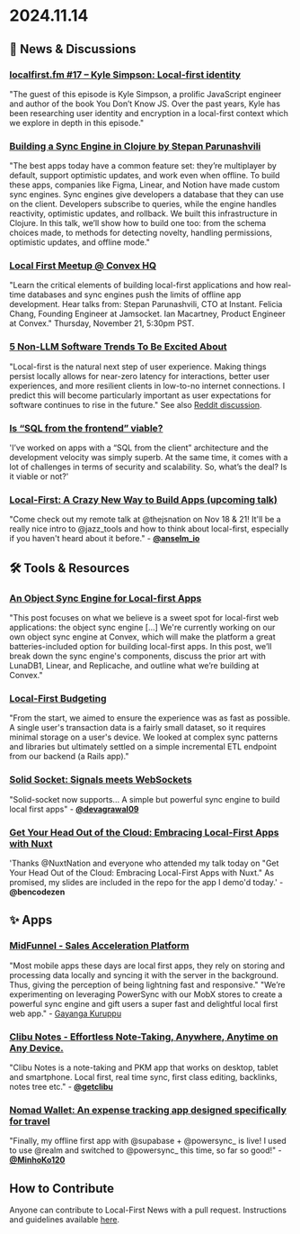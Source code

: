 # 2024.11.14

## 📰 News & Discussions 

### [localfirst.fm #17 – Kyle Simpson: Local-first identity](https://www.localfirst.fm/17)
"The guest of this episode is Kyle Simpson, a prolific JavaScript engineer and author of the book You Don’t Know JS. Over the past years, Kyle has been researching user identity and encryption in a local-first context which we explore in depth in this episode."

### [Building a Sync Engine in Clojure by Stepan Parunashvili](https://www.youtube.com/watch?v=6FikTQf8qho)
"The best apps today have a common feature set: they’re multiplayer by default, support optimistic updates, and work even when offline. To build these apps, companies like Figma, Linear, and Notion have made custom sync engines. Sync engines give developers a database that they can use on the client. Developers subscribe to queries, while the engine handles reactivity, optimistic updates, and rollback. We built this infrastructure in Clojure. In this talk, we’ll show how to build one too: from the schema choices made, to methods for detecting novelty, handling permissions, optimistic updates, and offline mode."

### [Local First Meetup @ Convex HQ](https://lu.ma/5cdnkssu)
"Learn the critical elements of building local-first applications and how real-time databases and sync engines push the limits of offline app development. Hear talks from: Stepan Parunashvili, CTO at Instant. Felicia Chang, Founding Engineer at Jamsocket. Ian Macartney, Product Engineer at Convex." Thursday, November 21, 5:30pm PST.

### [5 Non-LLM Software Trends To Be Excited About](https://read.engineerscodex.com/p/5-non-llm-software-trends-to-be-excited)
"Local-first is the natural next step of user experience. Making things persist locally allows for near-zero latency for interactions, better user experiences, and more resilient clients in low-to-no internet connections. I predict this will become particularly important as user expectations for software continues to rise in the future." See also [Reddit discussion](https://www.reddit.com/r/programming/comments/1gq8fyd/nonllm_software_trends_to_be_excited_about/).

### [Is “SQL from the frontend” viable?](https://neon.tech/blog/sql-frontend)
'I’ve worked on apps with a “SQL from the client” architecture and the development velocity was simply superb. At the same time, it comes with a lot of challenges in terms of security and scalability. So, what’s the deal? Is it viable or not?' 

### [Local-First: A Crazy New Way to Build Apps (upcoming talk)](https://jsnation.us/#person-anselm-eickhoff)
"Come check out my remote talk at @thejsnation on Nov 18 & 21! It'll be a really nice intro to @jazz_tools and how to think about local-first, especially if you haven't heard about it before." - [**@anselm_io**](https://x.com/anselm_io/status/1852008164725522883)


## 🛠️ Tools & Resources

### [An Object Sync Engine for Local-first Apps](https://stack.convex.dev/object-sync-engine)
"This post focuses on what we believe is a sweet spot for local-first web applications: the object sync engine [...] We're currently working on our own object sync engine at Convex, which will make the platform a great batteries-included option for building local-first apps. In this post, we’ll break down the sync engine's components, discuss the prior art with LunaDB1, Linear, and Replicache, and outline what we’re building at Convex." 

### [Local-First Budgeting](https://nicoritschel.com/writing/local-first-budgeting)
"From the start, we aimed to ensure the experience was as fast as possible. A single user's transaction data is a fairly small dataset, so it requires minimal storage on a user's device. We looked at complex sync patterns and libraries but ultimately settled on a simple incremental ETL endpoint from our backend (a Rails app)."

### [Solid Socket: Signals meets WebSockets](https://github.com/devagrawal09/solid-socket/)
"Solid-socket now supports... A simple but powerful sync engine to build local first apps" - [**@devagrawal09**](https://x.com/devagrawal09/status/1856806409079541776)

### [Get Your Head Out of the Cloud: Embracing Local-First Apps with Nuxt](https://x.com/bencodezen/status/1856875634838151184)
'Thanks @NuxtNation and everyone who attended my talk today on "Get Your Head Out of the Cloud: Embracing Local-First Apps with Nuxt." As promised, my slides are included in the repo for the app I demo'd today.' - **@bencodezen**

## ✨ Apps

### [MidFunnel - Sales Acceleration Platform](https://www.midfunnel.com/)
"Most mobile apps these days are local first apps, they rely on storing and processing data locally and syncing it with the server in the background. Thus, giving the perception of being lightning fast and responsive." "We’re experimenting on leveraging PowerSync with our MobX stores to create a powerful sync engine and gift users a super fast and delightful local first web app." - [Gayanga Kuruppu](https://www.linkedin.com/feed/update/urn:li:activity:7223365762869080064/)

### [Clibu Notes - Effortless Note-Taking, Anywhere, Anytime on Any Device.](https://clibu.com/)
"Clibu Notes is a note-taking and PKM app that works on desktop, tablet and smartphone. Local first, real time sync, first class editing, backlinks, notes tree etc." - [**@getclibu**](https://x.com/getclibu/status/1856086717280981200)

### [Nomad Wallet: An expense tracking app designed specifically for travel](https://www.nomadwallet.app/)
"Finally, my offline first app with @supabase + @powersync_ is live! I used to use @realm and switched to @powersync_ this time, so far so good!" - [**@MinhoKo120**](https://x.com/MinhoKo120/status/1854704802179301820)


## How to Contribute
Anyone can contribute to Local-First News with a pull request. Instructions and guidelines available [here](https://github.com/localfirstnews/localfirstnews).

